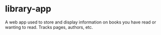 # library-app
A web app used to store and display information on books you have read or wanting to read. Tracks pages, authors, etc.
